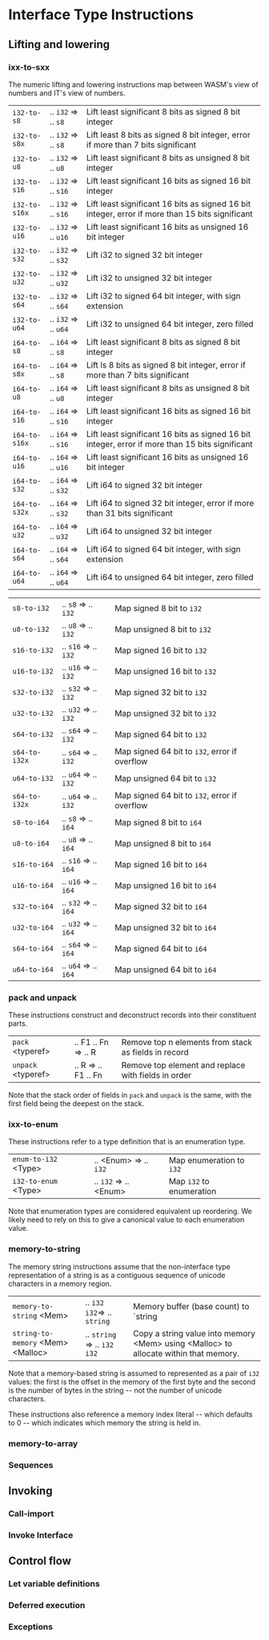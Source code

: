 # Interface Type Instructions

## Lifting and lowering

### ixx-to-sxx

The numeric lifting and lowering instructions map between WASM's view of numbers and IT's view of numbers.

| | | |
| ----- | ----------- | ---------- |
| `i32-to-s8` | .. `i32` => .. `s8` | Lift least significant 8 bits as signed 8 bit integer |
| `i32-to-s8x` | .. `i32` => .. `s8` | Lift least 8 bits as signed 8 bit integer, error if more than 7 bits significant  |
| `i32-to-u8` | .. `i32` => .. `u8` | Lift least significant 8 bits as unsigned 8 bit integer |
| `i32-to-s16` | .. `i32` => .. `s16` | Lift least significant 16 bits as signed 16 bit integer |
| `i32-to-s16x` | .. `i32` => .. `s16` | Lift least significant 16 bits as signed 16 bit integer, error if more than 15 bits significant  |
| `i32-to-u16` | .. `i32` => .. `u16` | Lift least significant 16 bits as unsigned 16 bit integer |
| `i32-to-s32` | .. `i32` => .. `s32` | Lift i32 to signed 32 bit integer |
| `i32-to-u32` | .. `i32` => .. `u32` | Lift i32 to unsigned 32 bit integer |
| `i32-to-s64` | .. `i32` => .. `s64` | Lift i32 to signed 64 bit integer, with sign extension |
| `i32-to-u64` | .. `i32` => .. `u64` | Lift i32 to unsigned 64 bit integer, zero filled |
| `i64-to-s8` | .. `i64` => .. `s8` | Lift least significant 8 bits as signed 8 bit integer |
| `i64-to-s8x` | .. `i64` => .. `s8` | Lift ls 8 bits as signed 8 bit integer, error if more than 7 bits significant  |
| `i64-to-u8` | .. `i64` => .. `u8` | Lift least significant 8 bits as unsigned 8 bit integer |
| `i64-to-s16` | .. `i64` => .. `s16` | Lift least significant 16 bits as signed 16 bit integer |
| `i64-to-s16x` | .. `i64` => .. `s16` | Lift least significant 16 bits as signed 16 bit integer, error if more than 15 bits significant  |
| `i64-to-u16` | .. `i64` => .. `u16` | Lift least significant 16 bits as unsigned 16 bit integer |
| `i64-to-s32` | .. `i64` => .. `s32` | Lift i64 to signed 32 bit integer |
| `i64-to-s32x` | .. `i64` => .. `s32` | Lift i64 to signed 32 bit integer, error if more than 31 bits significant |
| `i64-to-u32` | .. `i64` => .. `u32` | Lift i64 to unsigned 32 bit integer |
| `i64-to-s64` | .. `i64` => .. `s64` | Lift i64 to signed 64 bit integer, with sign extension |
| `i64-to-u64` | .. `i64` => .. `u64` | Lift i64 to unsigned 64 bit integer, zero filled |


| | | |
| ----- | ----------- | ---------- |
| `s8-to-i32` | .. `s8` => .. `i32` | Map signed 8 bit to `i32` |
| `u8-to-i32` | .. `u8` => .. `i32` | Map unsigned 8 bit to `i32` |
| `s16-to-i32` | .. `s16` => .. `i32` | Map signed 16 bit to `i32` |
| `u16-to-i32` | .. `u16` => .. `i32` | Map unsigned 16 bit to `i32` |
| `s32-to-i32` | .. `s32` => .. `i32` | Map signed 32 bit to `i32` |
| `u32-to-i32` | .. `u32` => .. `i32` | Map unsigned 32 bit to `i32` |
| `s64-to-i32` | .. `s64` => .. `i32` | Map signed 64 bit to `i32` |
| `s64-to-i32x` | .. `s64` => .. `i32` | Map signed 64 bit to `i32`, error if overflow |
| `u64-to-i32` | .. `u64` => .. `i32` | Map unsigned 64 bit to `i32` |
| `s64-to-i32x` | .. `u64` => .. `i32` | Map signed 64 bit to `i32`, error if overflow |
| `s8-to-i64` | .. `s8` => .. `i64` | Map signed 8 bit to `i64` |
| `u8-to-i64` | .. `u8` => .. `i64` | Map unsigned 8 bit to `i64` |
| `s16-to-i64` | .. `s16` => .. `i64` | Map signed 16 bit to `i64` |
| `u16-to-i64` | .. `u16` => .. `i64` | Map unsigned 16 bit to `i64` |
| `s32-to-i64` | .. `s32` => .. `i64` | Map signed 32 bit to `i64` |
| `u32-to-i64` | .. `u32` => .. `i64` | Map unsigned 32 bit to `i64` |
| `s64-to-i64` | .. `s64` => .. `i64` | Map signed 64 bit to `i64` |
| `u64-to-i64` | .. `u64` => .. `i64` | Map unsigned 64 bit to `i64` |


### pack and unpack

These instructions construct and deconstruct records into their constituent parts.

| | | |
| --- | ---- | ------ |
| `pack` &lt;typeref> | .. F1 .. Fn => .. R | Remove top n elements from stack as fields in record |
| `unpack` &lt;typeref> | .. R => .. F1 .. Fn | Remove top element and replace with fields in order

Note that the stack order of fields in `pack` and `unpack` is the same, with the
first field being the deepest on the stack.

### ixx-to-enum

These instructions refer to a type definition that is an enumeration type.

| | | |
| ----- | ----------- | ---------- |
| `enum-to-i32` &lt;Type> | .. &lt;Enum> => .. `i32` | Map enumeration to `i32` |
| `i32-to-enum` &lt;Type> | .. `i32` => .. &lt;Enum> | Map `i32` to enumeration |

Note that enumeration types are considered equivalent up reordering. We likely
need to rely on this to give a canonical value to each enumeration value.

### memory-to-string

The memory string instructions assume that the non-interface type representation
of a string is as a contiguous sequence of unicode characters in a memory
region.

| | | |
| ----- | ----------- | ---------- |
| `memory-to-string` &lt;Mem> | .. `i32` `i32`=> .. `string` | Memory buffer (base count) to `string |
| `string-to-memory` &lt;Mem> &lt;Malloc> | .. `string` => .. `i32` `i32` | Copy a string value into memory &lt;Mem> using &lt;Malloc> to allocate within that memory. |

Note that a memory-based string is assumed to represented as a pair of `i32`
values: the first is the offset in the memory of the first byte and the second
is the number of bytes in the string -- not the number of unicode characters.

These instructions also reference a memory index literal -- which defaults to 0
-- which indicates which memory the string is held in.

### memory-to-array

### Sequences

## Invoking

### Call-import

### Invoke Interface

## Control flow

### Let variable definitions

### Deferred execution

### Exceptions
